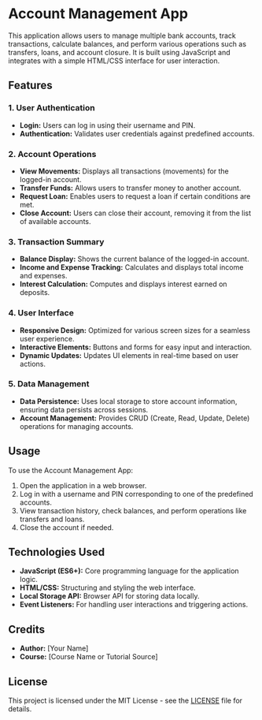 # Account Management App

This application allows users to manage multiple bank accounts, track transactions, calculate balances, and perform various operations such as transfers, loans, and account closure. It is built using JavaScript and integrates with a simple HTML/CSS interface for user interaction.

## Features

### 1. User Authentication

- **Login:** Users can log in using their username and PIN.
- **Authentication:** Validates user credentials against predefined accounts.

### 2. Account Operations

- **View Movements:** Displays all transactions (movements) for the logged-in account.
- **Transfer Funds:** Allows users to transfer money to another account.
- **Request Loan:** Enables users to request a loan if certain conditions are met.
- **Close Account:** Users can close their account, removing it from the list of available accounts.

### 3. Transaction Summary

- **Balance Display:** Shows the current balance of the logged-in account.
- **Income and Expense Tracking:** Calculates and displays total income and expenses.
- **Interest Calculation:** Computes and displays interest earned on deposits.

### 4. User Interface

- **Responsive Design:** Optimized for various screen sizes for a seamless user experience.
- **Interactive Elements:** Buttons and forms for easy input and interaction.
- **Dynamic Updates:** Updates UI elements in real-time based on user actions.

### 5. Data Management

- **Data Persistence:** Uses local storage to store account information, ensuring data persists across sessions.
- **Account Management:** Provides CRUD (Create, Read, Update, Delete) operations for managing accounts.

## Usage

To use the Account Management App:

1. Open the application in a web browser.
2. Log in with a username and PIN corresponding to one of the predefined accounts.
3. View transaction history, check balances, and perform operations like transfers and loans.
4. Close the account if needed.

## Technologies Used

- **JavaScript (ES6+):** Core programming language for the application logic.
- **HTML/CSS:** Structuring and styling the web interface.
- **Local Storage API:** Browser API for storing data locally.
- **Event Listeners:** For handling user interactions and triggering actions.

## Credits

- **Author:** [Your Name]
- **Course:** [Course Name or Tutorial Source]

## License

This project is licensed under the MIT License - see the [LICENSE](LICENSE) file for details.
